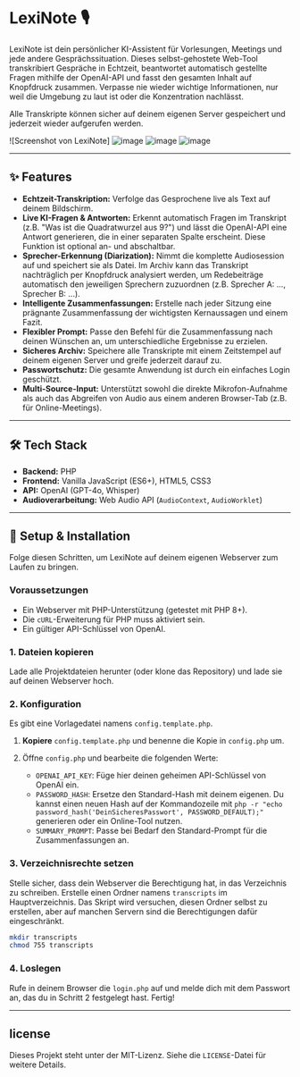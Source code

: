 # LexiNote 🎙️

LexiNote ist dein persönlicher KI-Assistent für Vorlesungen, Meetings und jede andere Gesprächssituation. Dieses selbst-gehostete Web-Tool transkribiert Gespräche in Echtzeit, beantwortet automatisch gestellte Fragen mithilfe der OpenAI-API und fasst den gesamten Inhalt auf Knopfdruck zusammen. Verpasse nie wieder wichtige Informationen, nur weil die Umgebung zu laut ist oder die Konzentration nachlässt.

Alle Transkripte können sicher auf deinem eigenen Server gespeichert und jederzeit wieder aufgerufen werden.

![Screenshot von LexiNote]
![image](https://github.com/user-attachments/assets/7412c1d6-de96-47b8-9b11-2730496bdc45)
![image](https://github.com/user-attachments/assets/e7d19141-fb3b-4eec-b9f4-4f76641bcbbf)
![image](https://github.com/user-attachments/assets/6f8088bb-1ad4-4a3c-86e8-09d9bdf44490)



---

## ✨ Features

* **Echtzeit-Transkription:** Verfolge das Gesprochene live als Text auf deinem Bildschirm.
* **Live KI-Fragen & Antworten:** Erkennt automatisch Fragen im Transkript (z.B. "Was ist die Quadratwurzel aus 9?") und lässt die OpenAI-API eine Antwort generieren, die in einer separaten Spalte erscheint. Diese Funktion ist optional an- und abschaltbar.
* **Sprecher-Erkennung (Diarization):** Nimmt die komplette Audiosession auf und speichert sie als Datei. Im Archiv kann das Transkript nachträglich per Knopfdruck analysiert werden, um Redebeiträge automatisch den jeweiligen Sprechern zuzuordnen (z.B. Sprecher A: ..., Sprecher B: ...).
* **Intelligente Zusammenfassungen:** Erstelle nach jeder Sitzung eine prägnante Zusammenfassung der wichtigsten Kernaussagen und einem Fazit.
* **Flexibler Prompt:** Passe den Befehl für die Zusammenfassung nach deinen Wünschen an, um unterschiedliche Ergebnisse zu erzielen.
* **Sicheres Archiv:** Speichere alle Transkripte mit einem Zeitstempel auf deinem eigenen Server und greife jederzeit darauf zu.
* **Passwortschutz:** Die gesamte Anwendung ist durch ein einfaches Login geschützt.
* **Multi-Source-Input:** Unterstützt sowohl die direkte Mikrofon-Aufnahme als auch das Abgreifen von Audio aus einem anderen Browser-Tab (z.B. für Online-Meetings).

---

## 🛠️ Tech Stack

* **Backend:** PHP
* **Frontend:** Vanilla JavaScript (ES6+), HTML5, CSS3
* **API:** OpenAI (GPT-4o, Whisper)
* **Audioverarbeitung:** Web Audio API (`AudioContext`, `AudioWorklet`)

---

## 🚀 Setup & Installation

Folge diesen Schritten, um LexiNote auf deinem eigenen Webserver zum Laufen zu bringen.

### Voraussetzungen
* Ein Webserver mit PHP-Unterstützung (getestet mit PHP 8+).
* Die `cURL`-Erweiterung für PHP muss aktiviert sein.
* Ein gültiger API-Schlüssel von OpenAI.

### 1. Dateien kopieren
Lade alle Projektdateien herunter (oder klone das Repository) und lade sie auf deinen Webserver hoch.

### 2. Konfiguration
Es gibt eine Vorlagedatei namens `config.template.php`.
1.  **Kopiere** `config.template.php` und benenne die Kopie in `config.php` um.
2.  Öffne `config.php` und bearbeite die folgenden Werte:

    * `OPENAI_API_KEY`: Füge hier deinen geheimen API-Schlüssel von OpenAI ein.
    * `PASSWORD_HASH`: Ersetze den Standard-Hash mit deinem eigenen. Du kannst einen neuen Hash auf der Kommandozeile mit `php -r "echo password_hash('DeinSicheresPasswort', PASSWORD_DEFAULT);"` generieren oder ein Online-Tool nutzen.
    * `SUMMARY_PROMPT`: Passe bei Bedarf den Standard-Prompt für die Zusammenfassungen an.

### 3. Verzeichnisrechte setzen
Stelle sicher, dass dein Webserver die Berechtigung hat, in das Verzeichnis zu schreiben. Erstelle einen Ordner namens `transcripts` im Hauptverzeichnis. Das Skript wird versuchen, diesen Ordner selbst zu erstellen, aber auf manchen Servern sind die Berechtigungen dafür eingeschränkt.

```bash
mkdir transcripts
chmod 755 transcripts
```

### 4. Loslegen
Rufe in deinem Browser die `login.php` auf und melde dich mit dem Passwort an, das du in Schritt 2 festgelegt hast. Fertig!

---

##  license
Dieses Projekt steht unter der MIT-Lizenz. Siehe die `LICENSE`-Datei für weitere Details.
